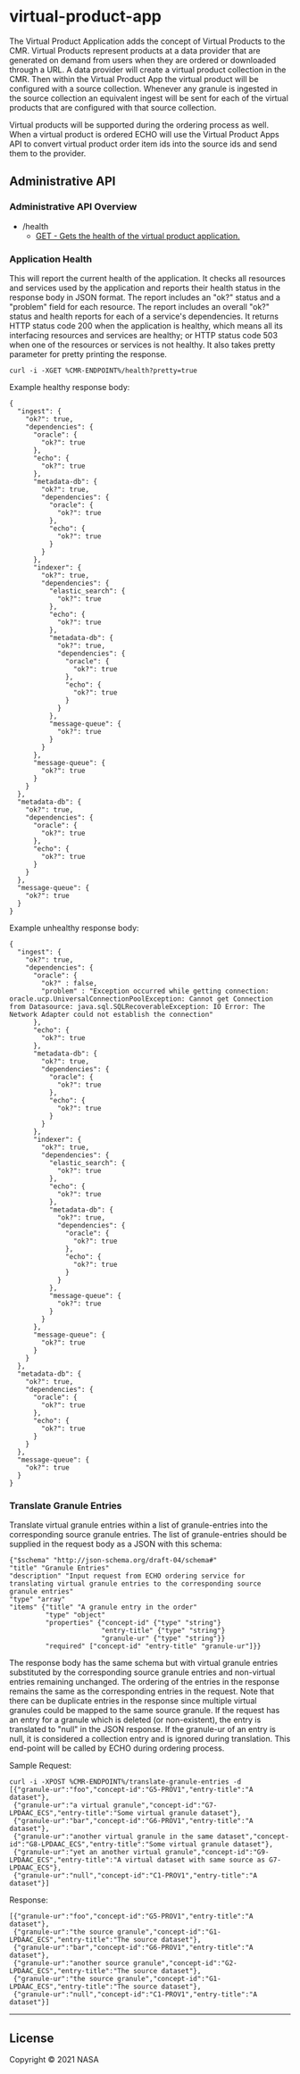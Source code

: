 # virtual-product-app

The Virtual Product Application adds the concept of Virtual Products to the CMR. Virtual Products
represent products at a data provider that are generated on demand from users when they are ordered
or downloaded through a URL. A data provider will create a virtual product collection in the CMR.
Then within the Virtual Product App the virtual product will be configured with a source collection.
Whenever any granule is ingested in the source collection an equivalent ingest will be sent for each
of the virtual products that are configured with that source collection.

Virtual products will be supported during the ordering process as well. When a virtual product is
ordered ECHO will use the Virtual Product Apps API to convert virtual product order item ids into
the source ids and send them to the provider.

## Administrative API

### Administrative API Overview

  * /health
    * [GET - Gets the health of the virtual product application.](#application-health)


### <a name="application-health"></a> Application Health

This will report the current health of the application. It checks all resources and services used by the application and reports their health status in the response body in JSON format. The report includes an "ok?" status and a "problem" field for each resource. The report includes an overall "ok?" status and health reports for each of a service's dependencies. It returns HTTP status code 200 when the application is healthy, which means all its interfacing resources and services are healthy; or HTTP status code 503 when one of the resources or services is not healthy. It also takes pretty parameter for pretty printing the response.

    curl -i -XGET %CMR-ENDPOINT%/health?pretty=true

Example healthy response body:

```
{
  "ingest": {
    "ok?": true,
    "dependencies": {
      "oracle": {
        "ok?": true
      },
      "echo": {
        "ok?": true
      },
      "metadata-db": {
        "ok?": true,
        "dependencies": {
          "oracle": {
            "ok?": true
          },
          "echo": {
            "ok?": true
          }
        }
      },
      "indexer": {
        "ok?": true,
        "dependencies": {
          "elastic_search": {
            "ok?": true
          },
          "echo": {
            "ok?": true
          },
          "metadata-db": {
            "ok?": true,
            "dependencies": {
              "oracle": {
                "ok?": true
              },
              "echo": {
                "ok?": true
              }
            }
          },
          "message-queue": {
            "ok?": true
          }
        }
      },
      "message-queue": {
        "ok?": true
      }
    }
  },
  "metadata-db": {
    "ok?": true,
    "dependencies": {
      "oracle": {
        "ok?": true
      },
      "echo": {
        "ok?": true
      }
    }
  },
  "message-queue": {
    "ok?": true
  }
}
```

Example unhealthy response body:

```
{
  "ingest": {
    "ok?": true,
    "dependencies": {
      "oracle": {
        "ok?" : false,
    	"problem" : "Exception occurred while getting connection: oracle.ucp.UniversalConnectionPoolException: Cannot get Connection from Datasource: java.sql.SQLRecoverableException: IO Error: The Network Adapter could not establish the connection"
      },
      "echo": {
        "ok?": true
      },
      "metadata-db": {
        "ok?": true,
        "dependencies": {
          "oracle": {
            "ok?": true
          },
          "echo": {
            "ok?": true
          }
        }
      },
      "indexer": {
        "ok?": true,
        "dependencies": {
          "elastic_search": {
            "ok?": true
          },
          "echo": {
            "ok?": true
          },
          "metadata-db": {
            "ok?": true,
            "dependencies": {
              "oracle": {
                "ok?": true
              },
              "echo": {
                "ok?": true
              }
            }
          },
          "message-queue": {
            "ok?": true
          }
        }
      },
      "message-queue": {
        "ok?": true
      }
    }
  },
  "metadata-db": {
    "ok?": true,
    "dependencies": {
      "oracle": {
        "ok?": true
      },
      "echo": {
        "ok?": true
      }
    }
  },
  "message-queue": {
    "ok?": true
  }
}
```

### <a name="translate-granule-entries"></a> Translate Granule Entries

Translate virtual granule entries within a list of granule-entries into the corresponding source granule entries. The list of granule-entries should be supplied in the request body as a JSON with this schema:

```
{"$schema" "http://json-schema.org/draft-04/schema#"
"title" "Granule Entries"
"description" "Input request from ECHO ordering service for translating virtual granule entries to the corresponding source granule entries"
"type" "array"
"items" {"title" "A granule entry in the order"
         "type" "object"
         "properties" {"concept-id" {"type" "string"}
                       "entry-title" {"type" "string"}
                       "granule-ur" {"type" "string"}}
         "required" ["concept-id" "entry-title" "granule-ur"]}}
```

The response body has the same schema but with virtual granule entries substituted by the corresponding source granule entries and non-virtual entries remaining unchanged. The ordering of the entries in the response remains the same as the corresponding entries in the request. Note that there can be duplicate entries in the response since multiple virtual granules could be mapped to the same source granule. If the request has an entry for a granule which is deleted (or non-existent), the entry is translated to "null" in the JSON response. If the granule-ur of an entry is null, it is considered a collection entry and is ignored during translation. This end-point will be called by ECHO during ordering process.

Sample Request:

```
curl -i -XPOST %CMR-ENDPOINT%/translate-granule-entries -d
[{"granule-ur":"foo","concept-id":"G5-PROV1","entry-title":"A dataset"},
 {"granule-ur":"a virtual granule","concept-id":"G7-LPDAAC_ECS","entry-title":"Some virtual granule dataset"},
 {"granule-ur":"bar","concept-id":"G6-PROV1","entry-title":"A dataset"},
 {"granule-ur":"another virtual granule in the same dataset","concept-id":"G8-LPDAAC_ECS","entry-title":"Some virtual granule dataset"},
 {"granule-ur":"yet an another virtual granule","concept-id":"G9-LPDAAC_ECS","entry-title":"A virtual dataset with same source as G7-LPDAAC_ECS"},
 {"granule-ur":"null","concept-id":"C1-PROV1","entry-title":"A dataset"}]
```

Response:

```
[{"granule-ur":"foo","concept-id":"G5-PROV1","entry-title":"A dataset"},
 {"granule-ur":"the source granule","concept-id":"G1-LPDAAC_ECS","entry-title":"The source dataset"},
 {"granule-ur":"bar","concept-id":"G6-PROV1","entry-title":"A dataset"},
 {"granule-ur":"another source granule","concept-id":"G2-LPDAAC_ECS","entry-title":"The source dataset"},
 {"granule-ur":"the source granule","concept-id":"G1-LPDAAC_ECS","entry-title":"The source dataset"},
 {"granule-ur":"null","concept-id":"C1-PROV1","entry-title":"A dataset"}]
```

***

## License

Copyright © 2021 NASA
